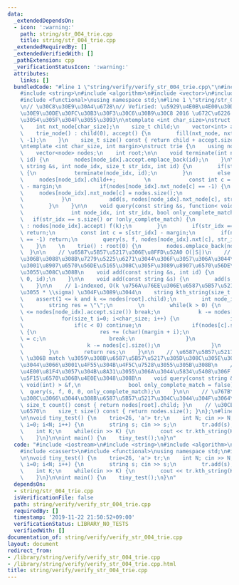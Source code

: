 ```yaml
---
data:
  _extendedDependsOn:
  - icon: ':warning:'
    path: string/str_004_trie.cpp
    title: string/str_004_trie.cpp
  _extendedRequiredBy: []
  _extendedVerifiedWith: []
  _pathExtension: cpp
  _verificationStatusIcon: ':warning:'
  attributes:
    links: []
  bundledCode: "#line 1 \"string/verify/verify_str_004_trie.cpp\"\n#include <iostream>\n\
    #include <string>\n#include <algorithm>\n#include <vector>\n#include <cassert>\n\
    #include <functional>\nusing namespace std;\n#line 1 \"string/str_004_trie.cpp\"\
    \n// \u30C8\u30E9\u30A4\u6728\n// Vefiried: \u5929\u4E0B\u4E00\u30D7\u30ED\u30B0\
    \u30E9\u30DE\u30FC\u30B3\u30F3\u30C6\u30B9\u30C8 2016 \u672C\u6226 C: \u305F\u3093\
    \u3054\u305F\u304F\u3055\u3093\n\ntemplate <int char_size>\nstruct trie_node {\n\
    \    int nxt_node[char_size];\n    size_t child;\n    vector<int> accept;\n\n\
    \    trie_node() : child(0), accept() {\n        fill(nxt_node, nxt_node + char_size,\
    \ -1);\n    }\n    size_t size() const { return child + accept.size(); }\n};\n\
    \ntemplate <int char_size, int margin>\nstruct trie {\n    using node = trie_node<char_size>;\n\
    \    vector<node> nodes;\n    int root;\n\n    void terminate(int node_idx, int\
    \ id) {\n        nodes[node_idx].accept.emplace_back(id);\n    }\n\n    void add(const\
    \ string &s, int node_idx, size_t str_idx, int id) {\n        if(str_idx == s.size())\
    \ {\n            terminate(node_idx, id);\n        }\n        else {\n       \
    \     nodes[node_idx].child++;         \n            const int c = s[str_idx]\
    \ - margin;\n            if(nodes[node_idx].nxt_node[c] == -1) {\n           \
    \     nodes[node_idx].nxt_node[c] = nodes.size();\n                nodes.emplace_back(node());\n\
    \            }\n            add(s, nodes[node_idx].nxt_node[c], str_idx + 1, id);\n\
    \        }\n    }\n\n    void query(const string &s, function< void(int) > &f,\n\
    \               int node_idx, int str_idx, bool only_complete_match) {\n     \
    \   if(str_idx == s.size() or !only_complete_match) {\n            for(auto k\
    \ : nodes[node_idx].accept) f(k);\n        }\n        if(str_idx == s.size())\
    \ return;\n        const int c = s[str_idx] - margin;\n        if(nodes[node_idx].nxt[c]\
    \ == -1) return;\n        query(s, f, nodes[node_idx].nxt[c], str_idx + 1, only_complete_match);\n\
    \    }\n    \n    trie() : root(0) {\n        nodes.emplace_back(node());\n  \
    \  }\n\n    // \u6587\u5B57\u5217\u306E\u8FFD\u52A0 O(|S|)\n    // \u91CD\u8907\
    \u306B\u3088\u308B\u7279\u5225\u6271\u3044\u306F\u3057\u306A\u3044\u306E\u3067\
    \u3001\u8907\u6570\u56DE\u5165\u308C\u305F\u3089\u8907\u6570\u56DE\u53CD\u6620\
    \u3055\u308C\u308B\n    void add(const string &s, int id) {\n        add(s, root,\
    \ 0, id);\n    }\n\n    void add(const string &s) {\n        add(s, nodes[root].child);\n\
    \    }\n\n    // 1-indexed, O(k \u756A\u76EE\u306E\u6587\u5B57\u5217\u306E\u9577\
    \u3055 * \\sigma) \u304F\u3089\u3044\n    string kth_string(size_t k) {\n    \
    \    assert(1 <= k and k <= nodes[root].child);\n        int node_idx = root;\n\
    \        string res = \"\";\n        \n        while(k > 0) {\n            if(k\
    \ <= nodes[node_idx].accept.size()) break;\n            k -= nodes[node_idx].accept.size();\n\
    \            for(size_t i=0; i<char_size; i++) {\n                int c = nodes[node_idx].nxt_node[i];\n\
    \                if(c < 0) continue;\n                if(nodes[c].size() >= k)\
    \ {\n                    res += (char)(margin + i);\n                    node_idx\
    \ = c;\n                    break;\n                }\n                else {\n\
    \                    k -= nodes[c].size();\n                }\n            }\n\
    \        }\n        return res;\n    }\n\n    // \u6587\u5B57\u5217 s \u306E prefix\
    \ \u306B match \u3059\u308B\u6587\u5B57\u5217\u305D\u308C\u305E\u308C\u306B\u3064\
    \u3044\u3066\u3001\u4F55\u304B\u4F5C\u7528\u3055\u305B\u308B\n    // \u5B8C\u5168\
    \u4E00\u81F4\u3057\u304B\u8A31\u3055\u306A\u3044\u5834\u5408\u306F true \u3082\
    \u5F15\u6570\u306B\u4E0E\u3048\u308B\n    void query(const string &s, const function<\
    \ void(int) > &f,\n               bool only_complete_match = false) {\n      \
    \  query(s, f, 0, 0, only_complete_match);\n    }\n\n    // \u767B\u9332\u3055\
    \u308C\u3066\u3044\u308B\u6587\u5B57\u5217\u304C\u3044\u304F\u3064\u304B\n   \
    \ size_t count() const { return nodes[root].child; }\n    // \u30CE\u30FC\u30C9\
    \u6570\n    size_t size() const { return nodes.size(); }\n};\n#line 9 \"string/verify/verify_str_004_trie.cpp\"\
    \n\nvoid tiny_test() {\n    trie<26, 'a'> tr;\n    int N; cin >> N;\n    for(int\
    \ i=0; i<N; i++) {\n        string s; cin >> s;\n        tr.add(s);\n    }\n\n\
    \    int K;\n    while(cin >> K) {\n        cout << tr.kth_string(K) << endl;\n\
    \    }\n}\n\nint main() {\n    tiny_test();\n}\n"
  code: "#include <iostream>\n#include <string>\n#include <algorithm>\n#include <vector>\n\
    #include <cassert>\n#include <functional>\nusing namespace std;\n#include \"../str_004_trie.cpp\"\
    \n\nvoid tiny_test() {\n    trie<26, 'a'> tr;\n    int N; cin >> N;\n    for(int\
    \ i=0; i<N; i++) {\n        string s; cin >> s;\n        tr.add(s);\n    }\n\n\
    \    int K;\n    while(cin >> K) {\n        cout << tr.kth_string(K) << endl;\n\
    \    }\n}\n\nint main() {\n    tiny_test();\n}\n"
  dependsOn:
  - string/str_004_trie.cpp
  isVerificationFile: false
  path: string/verify/verify_str_004_trie.cpp
  requiredBy: []
  timestamp: '2019-11-22 21:50:52+09:00'
  verificationStatus: LIBRARY_NO_TESTS
  verifiedWith: []
documentation_of: string/verify/verify_str_004_trie.cpp
layout: document
redirect_from:
- /library/string/verify/verify_str_004_trie.cpp
- /library/string/verify/verify_str_004_trie.cpp.html
title: string/verify/verify_str_004_trie.cpp
---
```


